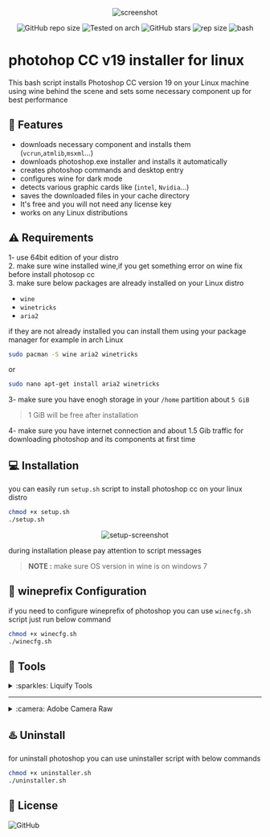 
<div align="center" class="tip" markdown="1" style>

![screenshot](images/Screenshot.png)

![GitHub repo size](https://img.shields.io/github/license/Gictorbit/photoshopCClinux?style=flat) ![Tested on arch](https://img.shields.io/badge/Tested%20on-Archlinux-brightgreen)
![GitHub stars](https://img.shields.io/github/stars/Gictorbit/photoshopCClinux?style=sad) ![rep size](https://img.shields.io/github/repo-size/gictorbit/photoshopCClinux) ![bash](https://img.shields.io/badge/bash-5.0.11-yellowgreen)
</div>

# photohop CC v19 installer for linux
This bash script installs Photoshop CC version 19 on your Linux machine using wine behind the scene
and sets some necessary component up for best performance

## :rocket: Features
* downloads necessary component and installs them (`vcrun`,`atmlib`,`msxml`...)
* downloads photoshop.exe installer and installs it automatically
* creates photoshop commands and desktop entry
* configures wine for dark mode
* detects various graphic cards like (`intel`, `Nvidia`...)
* saves the downloaded files in your cache directory
* It's free and you will not need any license key
* works on any Linux distributions

## :warning: Requirements
1- use 64bit edition of your distro <br>
2. make sure wine installed wine,if you get something error on wine fix before install photosop cc <br>
3. make sure below packages are already installed on your Linux distro
* `wine`
* `winetricks`
* `aria2`

if they are not already installed you can install them using your package manager for example in arch Linux
```bash
sudo pacman -S wine aria2 winetricks
``` 
or
```bash
sudo nano apt-get install aria2 winetricks
```
3- make sure you have enogh storage in your `/home` partition about `5 GiB`
> 1 GiB will be free after installation

4- make sure you have internet connection and about 1.5 Gib traffic for downloading photoshop and its components at first time

## :computer: Installation
you can easily run `setup.sh` script to install photoshop cc on your linux distro

```bash
chmod +x setup.sh
./setup.sh
```

<div align="center" class="tip" markdown="1" style>

![setup-screenshot](images/setup-screenshot.png)
</div>

during installation please pay attention to script messages

> **NOTE :** make sure OS version in wine is on windows 7



## :wine_glass: wineprefix Configuration
if you need to configure wineprefix of photoshop you can use `winecfg.sh` script just run below command
```bash
chmod +x winecfg.sh
./winecfg.sh
```
## :hammer: Tools

<details>
<summary>:sparkles: Liquify Tools</summary>
as you know photoshop has many useful tools like `Liquify Tools`.</br>

if you get some errors during working with these tools
It may because of the graphics card.</br>

photoshop uses the `GPU` to process these tools so before using these tools make sure that your graphics card `(Nvidia, AMD)` is configured correctly in your Linux machine.
</br>The other solution is you can configure photoshop to use `CPU` for image processing. to do that, follow the below steps:

* go to edit tab and open `preferences` or `[ctrl+K]`
* then go to the `performance` tab
* in the graphics processor settings section, uncheck `Use graphics processor`

![](https://user-images.githubusercontent.com/34630603/80861998-117b7a80-8c87-11ea-8f56-079f43dfafd9.png)
</details>

---
<details>
<summary>:camera: Adobe Camera Raw</summary>

another useful adobe software is `camera raw` if you want to work with it beside photoshop you must install it separately to do this, after photoshop installation run `cameraRawInstaller.sh` script with below commands:
```bash
chmod +x cameraRawInstaller.sh
./cameraRawInstaller.sh
```
then restart photoshop.you can open it from 
`Edit >>Preferences >> Camera Raw`

> **_NOTE1:_** the size of camera raw installation file is about 400MB


> **_NOTE2:_** camera raw performance depends on your graphic card driver and its configuration

</details>

## :hotsprings: Uninstall
for uninstall photoshop you can use uninstaller script with below commands

```bash
chmod +x uninstaller.sh
./uninstaller.sh
```


## :bookmark: License
![GitHub](https://img.shields.io/github/license/Gictorbit/photoshopCClinux?style=for-the-badge)
